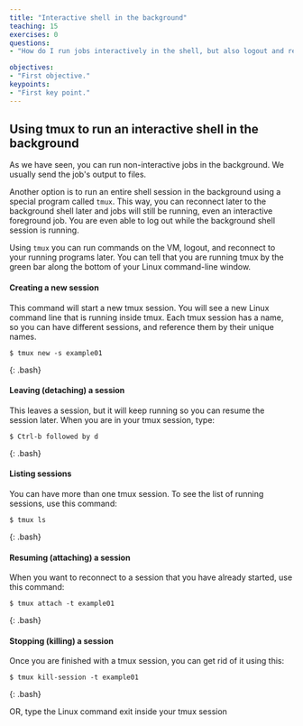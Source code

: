```yaml
---
title: "Interactive shell in the background"
teaching: 15
exercises: 0
questions:
- "How do I run jobs interactively in the shell, but also logout and reconnect?"

objectives:
- "First objective."
keypoints:
- "First key point."
---
```


## Using tmux to run an interactive shell in the background

As we have seen, you can run non-interactive jobs in the background.  We usually send the job's output to files.

Another option is to run an entire shell session in the background using a special program called `tmux`.  This way, you can reconnect later to the background shell later and jobs will still be running, even an interactive foreground job.  You are even able to log out while the background shell session is running.

Using `tmux` you can run commands on the VM, logout, and reconnect to your running programs later. You can tell that you are running tmux by the green bar along the bottom of your Linux command-line window.


#### Creating a new session

This command will start a new tmux session.  You will see a new Linux command line that is running inside tmux.  Each tmux session has a name, so you can have different sessions, and reference them by their unique names.

~~~
$ tmux new -s example01
~~~
{: .bash}

#### Leaving (detaching) a session

This leaves a session, but it will keep running so you can resume the session later. When you are in your tmux session, type:

~~~
$ Ctrl-b followed by d
~~~
{: .bash}

#### Listing sessions

You can have more than one tmux session.  To see the list of running sessions, use this command:

~~~
$ tmux ls
~~~
{: .bash}

#### Resuming (attaching) a session

When you want to reconnect to a session that you have already started, use this command:

~~~
$ tmux attach -t example01
~~~
{: .bash}

#### Stopping (killing) a session

Once you are finished with a tmux session, you can get rid of it using this:

~~~
$ tmux kill-session -t example01
~~~
{: .bash}

OR, type the Linux command exit inside your tmux session
